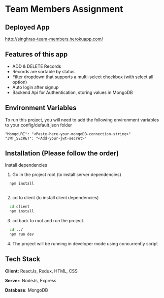 
# Team Members Assignment 



## Deployed App

http://singhrao-team-members.herokuapp.com/



## Features of this app

- ADD & DELETE Records
- Records are sortable by status
- Filter dropdown that supports a multi-select checkbox (with select all option)
- Auto login after signup
- Backend Api for Authentication, storing values in MongoDB



## Environment Variables

To run this project, you will need to add the following environment variables to your config/default.json folder

`"MongoURI": "<Paste-here-your-mongoDB-connection-string>"`
`"JWT_SECRET": "<Add-your-jwt-secret>"`



## Installation (Please follow the order)

Install dependencies
1) Go in the project root (to install server dependencies)

```bash
  npm install 
  
```
2) cd to client (to install client dependencies) 



```bash
  cd client
  npm install
```

3) cd back to root and run the project.



```bash
  cd ../
  npm run dev
```
4) The project will be running in developer mode using concurrently script

## Tech Stack

**Client:** ReactJs, Redux, HTML, CSS

**Server:** NodeJs, Express

**Database:** MongoDB





